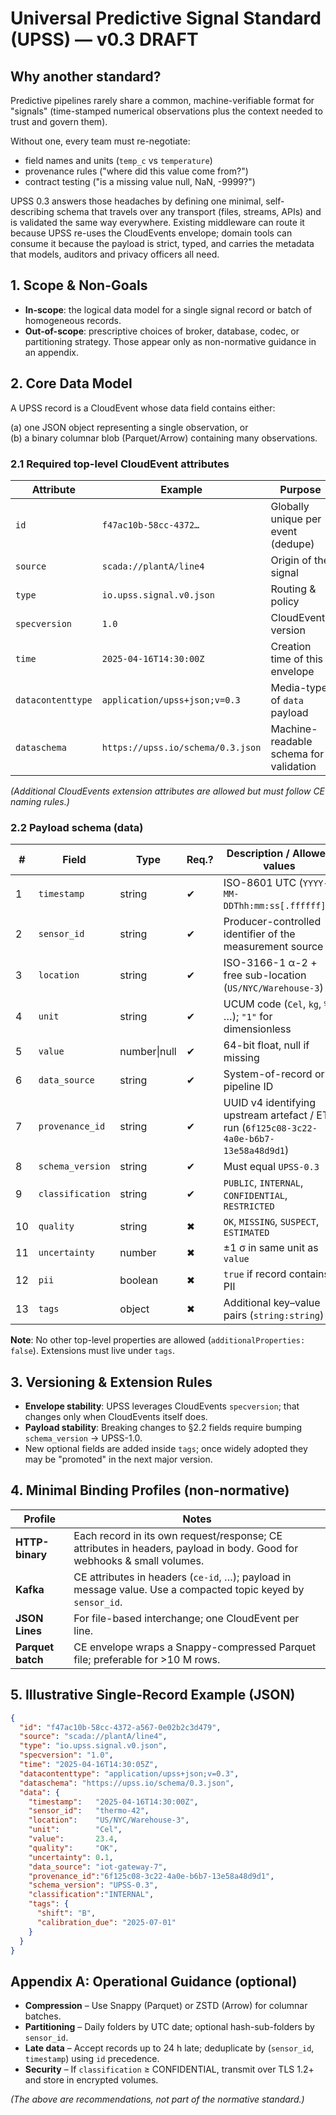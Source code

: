 # Universal Predictive Signal Standard (UPSS) — v0.3 DRAFT

## Why another standard?

Predictive pipelines rarely share a common, machine-verifiable format for "signals" (time-stamped numerical observations plus the context needed to trust and govern them).

Without one, every team must re-negotiate:

- field names and units (`temp_c` vs `temperature`)
- provenance rules ("where did this value come from?")
- contract testing ("is a missing value null, NaN, -9999?")

UPSS 0.3 answers those headaches by defining one minimal, self-describing schema that travels over any transport (files, streams, APIs) and is validated the same way everywhere. Existing middleware can route it because UPSS re-uses the CloudEvents envelope; domain tools can consume it because the payload is strict, typed, and carries the metadata that models, auditors and privacy officers all need.

## 1. Scope & Non-Goals

- **In-scope**: the logical data model for a single signal record or batch of homogeneous records.
- **Out-of-scope**: prescriptive choices of broker, database, codec, or partitioning strategy. Those appear only as non-normative guidance in an appendix.

## 2. Core Data Model

A UPSS record is a CloudEvent whose data field contains either:

(a) one JSON object representing a single observation, or  
(b) a binary columnar blob (Parquet/Arrow) containing many observations.

### 2.1 Required top-level CloudEvent attributes

| Attribute | Example | Purpose |
|-----------|---------|---------|
| `id` | `f47ac10b-58cc-4372…` | Globally unique per event (dedupe) |
| `source` | `scada://plantA/line4` | Origin of the signal |
| `type` | `io.upss.signal.v0.json` | Routing & policy |
| `specversion` | `1.0` | CloudEvents version |
| `time` | `2025-04-16T14:30:00Z` | Creation time of this envelope |
| `datacontenttype` | `application/upss+json;v=0.3` | Media-type of `data` payload |
| `dataschema` | `https://upss.io/schema/0.3.json` | Machine-readable schema for validation |

*(Additional CloudEvents extension attributes are allowed but must follow CE naming rules.)*

### 2.2 Payload schema (data)

| # | Field | Type | Req.? | Description / Allowed values |
|---|-------|------|-------|------------------------------|
| 1 | `timestamp` | string | ✔ | ISO-8601 UTC (`YYYY-MM-DDThh:mm:ss[.ffffff]Z`) |
| 2 | `sensor_id` | string | ✔ | Producer-controlled identifier of the measurement source |
| 3 | `location` | string | ✔ | ISO-3166-1 α-2 + free sub-location (`US/NYC/Warehouse-3`) |
| 4 | `unit` | string | ✔ | UCUM code (`Cel`, `kg`, `%`, …); `"1"` for dimensionless |
| 5 | `value` | number\|null | ✔ | 64-bit float, null if missing |
| 6 | `data_source` | string | ✔ | System-of-record or pipeline ID |
| 7 | `provenance_id` | string | ✔ | UUID v4 identifying upstream artefact / ETL run (`6f125c08-3c22-4a0e-b6b7-13e58a48d9d1`) |
| 8 | `schema_version` | string | ✔ | Must equal `UPSS-0.3` |
| 9 | `classification` | string | ✔ | `PUBLIC`, `INTERNAL`, `CONFIDENTIAL`, `RESTRICTED` |
| 10 | `quality` | string | ✖ | `OK`, `MISSING`, `SUSPECT`, `ESTIMATED` |
| 11 | `uncertainty` | number | ✖ | ±1 σ in same unit as `value` |
| 12 | `pii` | boolean | ✖ | `true` if record contains PII |
| 13 | `tags` | object | ✖ | Additional key–value pairs (`string:string`) |

**Note**: No other top-level properties are allowed (`additionalProperties: false`). Extensions must live under `tags`.

## 3. Versioning & Extension Rules

- **Envelope stability**: UPSS leverages CloudEvents `specversion`; that changes only when CloudEvents itself does.
- **Payload stability**: Breaking changes to §2.2 fields require bumping `schema_version` → UPSS-1.0.
- New optional fields are added inside `tags`; once widely adopted they may be "promoted" in the next major version.

## 4. Minimal Binding Profiles (non-normative)

| Profile | Notes |
|---------|-------|
| **HTTP-binary** | Each record in its own request/response; CE attributes in headers, payload in body. Good for webhooks & small volumes. |
| **Kafka** | CE attributes in headers (`ce-id`, …); payload in message value. Use a compacted topic keyed by `sensor_id`. |
| **JSON Lines** | For file-based interchange; one CloudEvent per line. |
| **Parquet batch** | CE envelope wraps a Snappy-compressed Parquet file; preferable for >10 M rows. |

## 5. Illustrative Single-Record Example (JSON)
```json
{
  "id": "f47ac10b-58cc-4372-a567-0e02b2c3d479",
  "source": "scada://plantA/line4",
  "type": "io.upss.signal.v0.json",
  "specversion": "1.0",
  "time": "2025-04-16T14:30:05Z",
  "datacontenttype": "application/upss+json;v=0.3",
  "dataschema": "https://upss.io/schema/0.3.json",
  "data": {
    "timestamp":   "2025-04-16T14:30:00Z",
    "sensor_id":   "thermo-42",
    "location":    "US/NYC/Warehouse-3",
    "unit":        "Cel",
    "value":       23.4,
    "quality":     "OK",
    "uncertainty": 0.1,
    "data_source": "iot-gateway-7",
    "provenance_id":"6f125c08-3c22-4a0e-b6b7-13e58a48d9d1",
    "schema_version": "UPSS-0.3",
    "classification":"INTERNAL",
    "tags": {
      "shift": "B",
      "calibration_due": "2025-07-01"
    }
  }
}
```

## Appendix A: Operational Guidance (optional)

- **Compression** – Use Snappy (Parquet) or ZSTD (Arrow) for columnar batches.
- **Partitioning** – Daily folders by UTC date; optional hash-sub-folders by `sensor_id`.
- **Late data** – Accept records up to 24 h late; deduplicate by (`sensor_id`, `timestamp`) using `id` precedence.
- **Security** – If `classification` ≥ CONFIDENTIAL, transmit over TLS 1.2+ and store in encrypted volumes.

*(The above are recommendations, not part of the normative standard.)*
